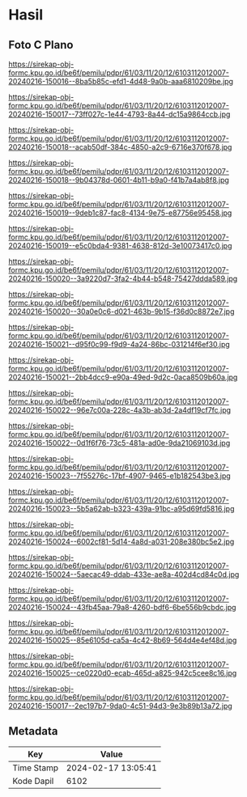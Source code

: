 # Hasil

## Foto C Plano

https://sirekap-obj-formc.kpu.go.id/be6f/pemilu/pdpr/61/03/11/20/12/6103112012007-20240216-150016--8ba5b85c-efd1-4d48-9a0b-aaa6810209be.jpg

https://sirekap-obj-formc.kpu.go.id/be6f/pemilu/pdpr/61/03/11/20/12/6103112012007-20240216-150017--73ff027c-1e44-4793-8a44-dc15a9864ccb.jpg

https://sirekap-obj-formc.kpu.go.id/be6f/pemilu/pdpr/61/03/11/20/12/6103112012007-20240216-150018--acab50df-384c-4850-a2c9-6716e370f678.jpg

https://sirekap-obj-formc.kpu.go.id/be6f/pemilu/pdpr/61/03/11/20/12/6103112012007-20240216-150018--9b04378d-0601-4b11-b9a0-f41b7a4ab8f8.jpg

https://sirekap-obj-formc.kpu.go.id/be6f/pemilu/pdpr/61/03/11/20/12/6103112012007-20240216-150019--9deb1c87-fac8-4134-9e75-e87756e95458.jpg

https://sirekap-obj-formc.kpu.go.id/be6f/pemilu/pdpr/61/03/11/20/12/6103112012007-20240216-150019--e5c0bda4-9381-4638-812d-3e10073417c0.jpg

https://sirekap-obj-formc.kpu.go.id/be6f/pemilu/pdpr/61/03/11/20/12/6103112012007-20240216-150020--3a9220d7-3fa2-4b44-b548-75427ddda589.jpg

https://sirekap-obj-formc.kpu.go.id/be6f/pemilu/pdpr/61/03/11/20/12/6103112012007-20240216-150020--30a0e0c6-d021-463b-9b15-f36d0c8872e7.jpg

https://sirekap-obj-formc.kpu.go.id/be6f/pemilu/pdpr/61/03/11/20/12/6103112012007-20240216-150021--d95f0c99-f9d9-4a24-86bc-031214f6ef30.jpg

https://sirekap-obj-formc.kpu.go.id/be6f/pemilu/pdpr/61/03/11/20/12/6103112012007-20240216-150021--2bb4dcc9-e90a-49ed-9d2c-0aca8509b60a.jpg

https://sirekap-obj-formc.kpu.go.id/be6f/pemilu/pdpr/61/03/11/20/12/6103112012007-20240216-150022--96e7c00a-228c-4a3b-ab3d-2a4df19cf7fc.jpg

https://sirekap-obj-formc.kpu.go.id/be6f/pemilu/pdpr/61/03/11/20/12/6103112012007-20240216-150022--0d1f6f76-73c5-481a-ad0e-9da21069103d.jpg

https://sirekap-obj-formc.kpu.go.id/be6f/pemilu/pdpr/61/03/11/20/12/6103112012007-20240216-150023--7f55276c-17bf-4907-9465-e1b182543be3.jpg

https://sirekap-obj-formc.kpu.go.id/be6f/pemilu/pdpr/61/03/11/20/12/6103112012007-20240216-150023--5b5a62ab-b323-439a-91bc-a95d69fd5816.jpg

https://sirekap-obj-formc.kpu.go.id/be6f/pemilu/pdpr/61/03/11/20/12/6103112012007-20240216-150024--6002cf81-5d14-4a8d-a031-208e380bc5e2.jpg

https://sirekap-obj-formc.kpu.go.id/be6f/pemilu/pdpr/61/03/11/20/12/6103112012007-20240216-150024--5aecac49-ddab-433e-ae8a-402d4cd84c0d.jpg

https://sirekap-obj-formc.kpu.go.id/be6f/pemilu/pdpr/61/03/11/20/12/6103112012007-20240216-150024--43fb45aa-79a8-4260-bdf6-6be556b9cbdc.jpg

https://sirekap-obj-formc.kpu.go.id/be6f/pemilu/pdpr/61/03/11/20/12/6103112012007-20240216-150025--85e6105d-ca5a-4c42-8b69-564d4e4ef48d.jpg

https://sirekap-obj-formc.kpu.go.id/be6f/pemilu/pdpr/61/03/11/20/12/6103112012007-20240216-150025--ce0220d0-ecab-465d-a825-942c5cee8c16.jpg

https://sirekap-obj-formc.kpu.go.id/be6f/pemilu/pdpr/61/03/11/20/12/6103112012007-20240216-150017--2ec197b7-9da0-4c51-94d3-9e3b89b13a72.jpg


## Metadata

| Key        | Value               |
| ---------- | ------------------- |
| Time Stamp | 2024-02-17 13:05:41 |
| Kode Dapil | 6102                |



